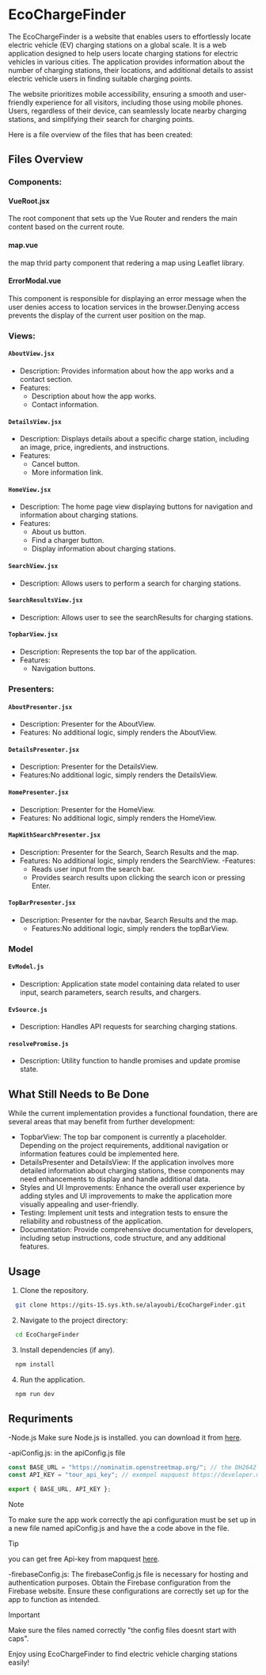# EcoChargeFinder

The EcoChargeFinder is a website that enables users to effortlessly locate electric vehicle (EV) charging stations on a global scale. It is a web application designed to help users locate charging stations for electric vehicles in various cities. The application provides information about the number of charging stations, their locations, and additional details to assist electric vehicle users in finding suitable charging points.

The website prioritizes mobile accessibility, ensuring a smooth and user-friendly experience for all visitors, including those using mobile phones. Users, regardless of their device, can seamlessly locate nearby charging stations, and simplifying their search for charging points. 

Here is a file overview of the files that has been created: 

## Files Overview

### Components:

#### VueRoot.jsx
The root component that sets up the Vue Router and renders the main content based on the current route.

#### map.vue
the map thrid party component that redering a map using Leaflet library.

#### ErrorModal.vue 
This component is responsible for displaying an error message when the user denies access to location services in the browser.Denying access prevents the display of the current user position on the map.

### Views:

#### `AboutView.jsx`
- Description: Provides information about how the app works and a contact section.
- Features:
  - Description about how the app works.
  - Contact information.

#### `DetailsView.jsx`
- Description: Displays details about a specific charge station, including an image, price, ingredients, and instructions.
- Features:
  - Cancel button.
  - More information link.

#### `HomeView.jsx`
- Description: The home page view displaying buttons for navigation and information about charging stations.
- Features:
  - About us button.
  - Find a charger button.
  - Display information about charging stations.

#### `SearchView.jsx`
- Description: Allows users to perform a search for charging stations.

#### `SearchResultsView.jsx`
- Description: Allows user to see the searchResults for charging stations.

#### `TopbarView.jsx`
- Description: Represents the top bar of the application.
- Features:
  - Navigation buttons.

### Presenters:

#### `AboutPresenter.jsx`
- Description: Presenter for the AboutView.
- Features: No additional logic, simply renders the AboutView.

#### `DetailsPresenter.jsx`
- Description: Presenter for the DetailsView.
- Features:No additional logic, simply renders the DetailsView.


#### `HomePresenter.jsx`
- Description: Presenter for the HomeView.
- Features: No additional logic, simply renders the HomeView.

#### `MapWithSearchPresenter.jsx`
- Description: Presenter for the Search, Search Results and the map.
- Features: No additional logic, simply renders the SearchView.
  -Features:
    - Reads user input from the search bar.
    - Provides search results upon clicking the search icon or  pressing Enter.

#### `TopBarPresenter.jsx`
- Description: Presenter for the navbar, Search Results and the map.
  - Features:No additional logic, simply renders the topBarView.

### Model

#### `EvModel.js`
- Description: Application state model containing data related to user input, search parameters, search results, and chargers.

#### `EvSource.js`
- Description: Handles API requests for searching charging stations.

#### `resolvePromise.js`
- Description: Utility function to handle promises and update promise state.

## What Still Needs to Be Done
While the current implementation provides a functional foundation, there are several areas that may benefit from further development:
* TopbarView: The top bar component is currently a placeholder. Depending on the project requirements, additional navigation or information features could be implemented here. 
* DetailsPresenter and DetailsView: If the application involves more detailed information about charging stations, these components may need enhancements to display and handle additional data. 
* Styles and UI Improvements: Enhance the overall user experience by adding styles and UI improvements to make the application more visually appealing and user-friendly. 
* Testing: Implement unit tests and integration tests to ensure the reliability and robustness of the application. 
* Documentation: Provide comprehensive documentation for developers, including setup instructions, code structure, and any additional features. 

## Usage

1. Clone the repository.
```bash
  git clone https://gits-15.sys.kth.se/alayoubi/EcoChargeFinder.git
```
2. Navigate to the project directory:
```bash
  cd EcoChargeFinder
```
3. Install dependencies (if any).
```bash
  npm install
```
4. Run the application.
```bash
  npm run dev
```
## Requriments

-Node.js
Make sure Node.js is installed. you can download it from [here](https://nodejs.org/en).

-apiConfig.js:
in the apiConfig.js file
```javascript
const BASE_URL = "https://nominatim.openstreetmap.org/"; // the DH2642 proxy server
const API_KEY = "tour_api_key"; // exempel mapquest https://developer.mapquest.com/documentation/

export { BASE_URL, API_KEY };
```
> [!NOTE]
> To make sure the app work correctly the api configuration must be set up in a new file named apiConfig.js and have the a code above in the file. 

> [!TIP]
> you can get free Api-key from mapquest [here](https://developer.mapquest.com/documentation/).

-firebaseConfig.js:
The firebaseConfig.js file is necessary for hosting and authentication purposes.
Obtain the Firebase configuration from the Firebase website.
Ensure these configurations are correctly set up for the app to function as intended.

> [!IMPORTANT]
> Make sure the files named correctly "the config files doesnt start with caps".

Enjoy using EcoChargeFinder to find electric vehicle charging stations easily!

